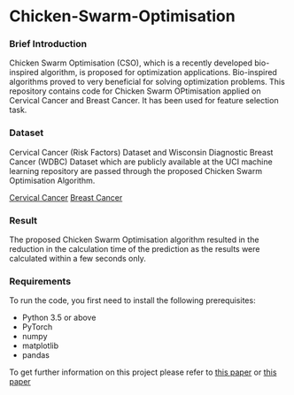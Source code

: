 # Chicken-Swarm-Optimisation

### Brief Introduction

Chicken Swarm Optimisation (CSO), which is a recently developed bio-inspired algorithm, is proposed for optimization applications. Bio-inspired algorithms proved to very beneficial for solving optimization problems. This repository contains code for Chicken Swarm OPtimisation applied on Cervical Cancer and Breast Cancer. It has been used for feature selection task.

### Dataset

Cervical Cancer (Risk Factors) Dataset and Wisconsin Diagnostic Breast Cancer (WDBC) Dataset which are publicly available at the UCI machine learning repository are passed through the proposed Chicken Swarm Optimisation Algorithm.

[Cervical Cancer](http://archive.ics.uci.edu/ml/datasets/Cervical+cancer+%28Risk+Factors%29)
[Breast Cancer](http://archive.ics.uci.edu/ml/datasets/Breast+Cancer+Wisconsin+(Original))

### Result

The proposed Chicken Swarm Optimisation algorithm resulted in the reduction in the calculation time of the prediction as the results were calculated within a few seconds only.

### Requirements

To run the code, you first need to install the following prerequisites: 

* Python 3.5 or above
* PyTorch
* numpy
* matplotlib
* pandas

To get further information on this project please refer to [this paper](https://link.springer.com/chapter/10.1007/978-981-15-1286-5_51) or [this paper](https://www.springer.com/in/book/9783030352516?wt_mc=Internal.Event.1.SEM.ChapterAuthorCongrat)


